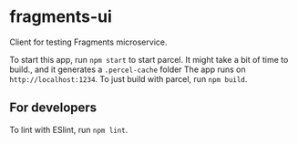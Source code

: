 # fragments-ui

Client for testing Fragments microservice.

To start this app, run `npm start` to start parcel. It might take a bit of time to build., and it generates a `.percel-cache` folder
The app runs on `http://localhost:1234`.
To just build with parcel, run `npm build`.

## For developers

To lint with ESlint, run `npm lint`.
